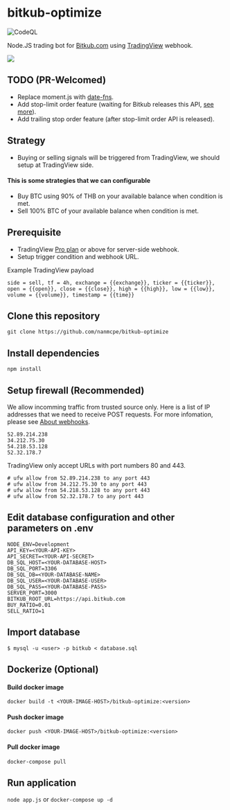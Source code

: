 # bitkub-optimize
![CodeQL](https://github.com/nanmcpe/bitkub-optimize/workflows/CodeQL/badge.svg)

Node.JS trading bot for [Bitkub.com](https://bitkub.com) using [TradingView](https://tradingview.com) webhook.

![](https://smartadvicefordumbmillennials.com/wp-content/uploads/2017/10/wolf_of_wall_street_money.gif)

## TODO (PR-Welcomed)
- Replace moment.js with [date-fns](https://github.com/date-fns/date-fns).
- Add stop-limit order feature (waiting for Bitkub releases this API, [see more](https://github.com/bitkub/bitkub-official-api-docs/issues/24)).
- Add trailing stop order feature (after stop-limit order API is released).

## Strategy
- Buying or selling signals will be triggered from TradingView, we should setup at TradingView side. 
#### This is some strategies that we can configurable
- Buy BTC using 90% of THB on your available balance when condition is met.
- Sell 100% BTC of your available balance when condition is met.

## Prerequisite
- TradingView [Pro plan](https://www.tradingview.com/gopro/?share_your_love=ThanwaJindarattana) or above for server-side webhook.
- Setup trigger condition and webhook URL.

Example TradingView payload
```
side = sell, tf = 4h, exchange = {{exchange}}, ticker = {{ticker}}, open = {{open}}, close = {{close}}, high = {{high}}, low = {{low}}, volume = {{volume}}, timestamp = {{time}}
```

## Clone this repository
`git clone https://github.com/nanmcpe/bitkub-optimize`

## Install dependencies
`npm install`

## Setup firewall (Recommended)
We allow incomming traffic from trusted source only.
Here is a list of IP addresses that we need to receive POST requests.
For more infomation, please see [About webhooks](https://www.tradingview.com/chart/?solution=43000529348).
```
52.89.214.238
34.212.75.30
54.218.53.128
52.32.178.7
```
TradingView only accept URLs with port numbers 80 and 443.

```
# ufw allow from 52.89.214.238 to any port 443
# ufw allow from 34.212.75.30 to any port 443
# ufw allow from 54.218.53.128 to any port 443
# ufw allow from 52.32.178.7 to any port 443
```

## Edit database configuration and other parameters on .env
```
NODE_ENV=Development
API_KEY=<YOUR-API-KEY>
API_SECRET=<YOUR-API-SECRET>
DB_SQL_HOST=<YOUR-DATABASE-HOST>
DB_SQL_PORT=3306
DB_SQL_DB=<YOUR-DATABASE-NAME>
DB_SQL_USER=<YOUR-DATABASE-USER>
DB_SQL_PASS=<YOUR-DATABASE-PASS>
SERVER_PORT=3000
BITKUB_ROOT_URL=https://api.bitkub.com
BUY_RATIO=0.01
SELL_RATIO=1
```

## Import database
`$ mysql -u <user> -p bitkub < database.sql`

## Dockerize (Optional)
#### Build docker image
`docker build -t <YOUR-IMAGE-HOST>/bitkub-optimize:<version>`

#### Push docker image
`docker push <YOUR-IMAGE-HOST>/bitkub-optimize:<version>`

#### Pull docker image
`docker-compose pull`

## Run application
`node app.js` or `docker-compose up -d`
